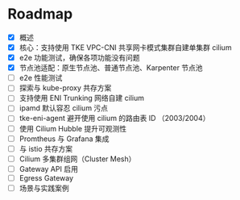 # Roadmap

- [x] 概述
- [x] 核心：支持使用 TKE VPC-CNI 共享网卡模式集群自建单集群 cilium
- [x] e2e 功能测试，确保各项功能没有问题
- [x] 节点池适配：原生节点池、普通节点池、Karpenter 节点池
- [ ] e2e 性能测试
- [ ] 探索与 kube-proxy 共存方案
- [ ] 支持使用 ENI Trunking 网络自建 cilium
- [ ] ipamd 默认容忍 cilium 污点
- [ ] tke-eni-agent 避开使用 cilium 的路由表 ID （2003/2004）
- [ ] 使用 Cilium Hubble 提升可观测性
- [ ] Promtheus 与 Grafana 集成
- [ ] 与 istio 共存方案
- [ ] Cilium 多集群组网（Cluster Mesh）
- [ ] Gateway API 启用
- [ ] Egress Gateway
- [ ] 场景与实践案例
